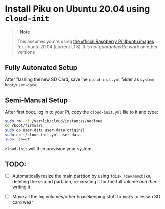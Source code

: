 # Install Piku on Ubuntu 20.04 using `cloud-init`

> ℹ️ **Note** 
> 
> This assumes you're using [the official Raspberry Pi Ubuntu images](https://ubuntu.com/download/raspberry-pi) for Ubuntu 20.04 (current LTS). It _is not guaranteed to work_ on other versions

## Fully Automated Setup

After flashing the new SD Card, save the `cloud-init.yml` folder as `system-boot/user-data`.

## Semi-Manual Setup

After first boot, log in to your Pi, copy the `cloud-init.yml` file to it and type:

```bash
sudo rm -rf /var/lib/cloud/instances/nocloud
cd /boot/firmware
sudo cp user-data user-data.original
sudo cp ~/cloud-init.yml user-data
sudo reboot
```

`cloud-init` will then provision your system.

## TODO:

- [ ] Automatically resize the main partition by using `fdisk /dev/mmcblk0`, deleting the second partition, re-creating it for the full volume _and then_ writing it
- [ ] Move all the log volumes/other housekeeping stuff to `tmpfs` to lessen SD card wear

